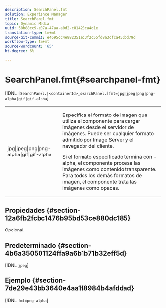 ```yaml
---
description: SearchPanel.fmt
solution: Experience Manager
title: SearchPanel.fmt
topic: Dynamic Media
uuid: 58b88cc9-e07a-47aa-a0d2-c81428ca4d1e
translation-type: tm+mt
source-git-commit: e4695cc4e882351ec3f2c55fd8a3cfca455bd79d
workflow-type: tm+mt
source-wordcount: '65'
ht-degree: 6%

---
```



# SearchPanel.fmt{#searchpanel-fmt}

[!DNL `[SearchPanel.|<containerId>_searchPanel.]fmt=jpg|jpeg|png|png-alpha|gif|gif-alpha`]

<table id="table_8629FDB399124A57B8026E46687D0BC2"> 
 <tbody> 
  <tr> 
   <td colname="col1"> <p> <span class="codeph"> jpg|jpeg|png|png-alpha|gif|gif-alpha</span> </p> </td> 
   <td colname="col2"> <p> Especifica el formato de imagen que utiliza el componente para cargar imágenes desde el servidor de imágenes. Puede ser cualquier formato admitido por Image Server y el navegador del cliente. </p> <p>Si el formato especificado termina con <span class="codeph"> -alpha</span>, el componente procesa las imágenes como contenido transparente. Para todos los demás formatos de imagen, el componente trata las imágenes como opacas. </p> </td> 
  </tr> 
 </tbody> 
</table>

## Propiedades {#section-12a6fb2fcbc1476b95bd53ce880dc185}

Opcional.

## Predeterminado {#section-4b6a350501124ffa9a6b1b71b32eff5d}

[!DNL `jpeg`]

## Ejemplo {#section-7de29e43bb3640e4aa1f8984b4afddad}

[!DNL `fmt=png-alpha`]
